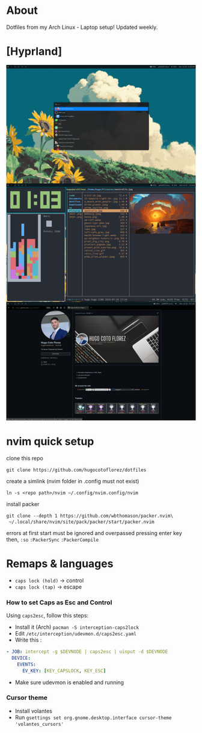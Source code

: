 # About

Dotfiles from my Arch Linux - Laptop setup! Updated weekly.

# [Hyprland]

<img src="https://raw.githubusercontent.com/hugocotoflorez/dotfiles/main/.img/image1.png" align="center" alt="picture">
<img src="https://raw.githubusercontent.com/hugocotoflorez/dotfiles/main/.img/image2.png" align="center" alt="picture">
<img src="https://raw.githubusercontent.com/hugocotoflorez/dotfiles/main/.img/image3.png" align="center" alt="picture">


# nvim quick setup

clone this repo
```shell
git clone https://github.com/hugocotoflorez/dotfiles
```

create a simlink (nvim folder in .config must not exist)
```shell
ln -s <repo path>/nvim ~/.config/nvim.config/nvim
```

install packer
```shell
git clone --depth 1 https://github.com/wbthomason/packer.nvim\
 ~/.local/share/nvim/site/pack/packer/start/packer.nvim
```

errors at first start must be ignored and overpassed pressing enter key
then,
`:so`
`:PackerSync`
`:PackerCompile`


# Remaps & languages

 - `caps lock (hold)` -> control
 - `caps lock (tap)` -> escape


### How to set Caps as Esc and Control

Using `caps2esc`, follow this steps:

- Install it (Arch) `pacman -S interception-caps2lock`
- Edit `/etc/interception/udevmon.d/caps2esc.yaml`
- Write this :
``` yaml
- JOB: intercept -g $DEVNODE | caps2esc | uinput -d $DEVNODE
  DEVICE:
    EVENTS:
      EV_KEY: [KEY_CAPSLOCK, KEY_ESC]
```
- Make sure udevmon is enabled and running


### Cursor theme
- Install volantes
- Run `gsettings set org.gnome.desktop.interface cursor-theme 'volantes_cursors'`

